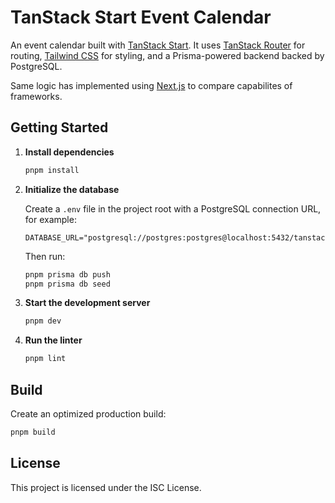 # TanStack Start Event Calendar

An event calendar built with [TanStack Start](https://tanstack.com/start). It uses [TanStack Router](https://tanstack.com/router) for routing, [Tailwind CSS](https://tailwindcss.com) for styling, and a Prisma-powered backend backed by PostgreSQL.

Same logic has implemented using [Next.js](https://github.com/tappiola/next-js-calendar) to compare capabilites of frameworks.

## Getting Started

1. **Install dependencies**

   ```bash
   pnpm install
   ```

2. **Initialize the database**

   Create a `.env` file in the project root with a PostgreSQL connection URL, for example:

   ```env
   DATABASE_URL="postgresql://postgres:postgres@localhost:5432/tanstack_calendar"
   ```

   Then run:

   ```bash
   pnpm prisma db push
   pnpm prisma db seed
   ```

3. **Start the development server**

   ```bash
   pnpm dev
   ```

4. **Run the linter**

   ```bash
   pnpm lint
   ```

## Build

Create an optimized production build:

```bash
pnpm build
```

## License

This project is licensed under the ISC License.
